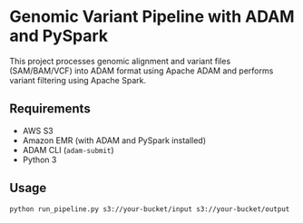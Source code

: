 # Genomic Variant Pipeline with ADAM and PySpark

This project processes genomic alignment and variant files (SAM/BAM/VCF) into ADAM format using Apache ADAM and performs variant filtering using Apache Spark.

## Requirements

- AWS S3
- Amazon EMR (with ADAM and PySpark installed)
- ADAM CLI (`adam-submit`)
- Python 3

## Usage

```bash
python run_pipeline.py s3://your-bucket/input s3://your-bucket/output
